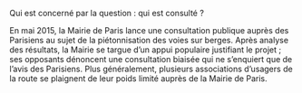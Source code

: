 Qui est concerné par la question : qui est consulté ?

En mai 2015, la Mairie de Paris lance une consultation publique auprès des Parisiens au sujet de la piétonnisation des voies sur berges. Après analyse des résultats, la Mairie se targue d’un appui populaire justifiant le projet ; ses opposants dénoncent une consultation biaisée qui ne s’enquiert que de l’avis des Parisiens. Plus généralement, plusieurs associations d’usagers de la route se plaignent de leur poids limité auprès de la Mairie de Paris.
